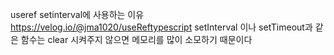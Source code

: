 useref setinterval에 사용하는 이유
https://velog.io/@jma1020/useReftypescript
setInterval 이나 setTimeout과 같은 함수는 clear 시켜주지 않으면 메모리를 많이 소모하기 때문이다
